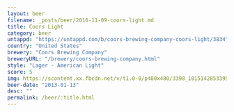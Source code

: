 ```yaml
---
layout: beer
filename: _posts/beer/2016-11-09-coors-light.md
title: Coors Light
category: beer
untappd: "https://untappd.com/b/coors-brewing-company-coors-light/3834"
country: "United States"
brewery: "Coors Brewing Company"
breweryURL: "/brewery/coors-brewing-company.html"
style: "Lager - American Light"
score: 5
img: https://scontent.xx.fbcdn.net/v/t1.0-0/p480x480/3398_10151428533958745_102290057_n.jpg?_nc_cat=106&_nc_ht=scontent.xx&oh=a202a36d58b832ee375f8a22a76f3b11&oe=5D2F82C4
beer-date: "2013-01-13"
desc: ""
permalink: /beer/:title.html
---
```


